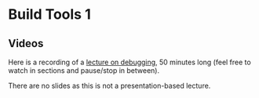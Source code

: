 # Build Tools 1

## Videos

Here is a recording of a [lecture on debugging](), 50 minutes long (feel free to watch in sections and pause/stop in between).

There are no slides as this is not a presentation-based lecture.
